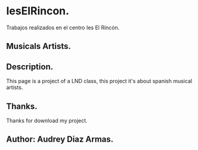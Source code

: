 # IesElRincon.
Trabajos realizados en el centro Ies El Rincón.

## Musicals Artists.

## Description.
This page is a project of a LND class, this project it's about spanish musical artists.

## Thanks.
Thanks for download my project.

## Author: Audrey Diaz Armas.
